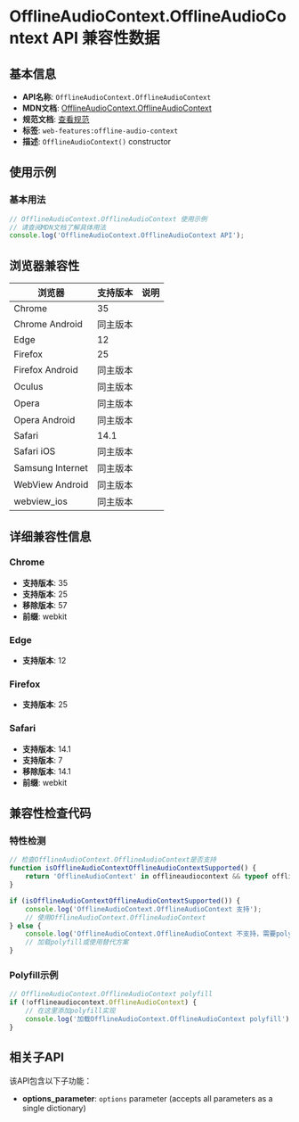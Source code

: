 # OfflineAudioContext.OfflineAudioContext API 兼容性数据

## 基本信息

- **API名称**: `OfflineAudioContext.OfflineAudioContext`
- **MDN文档**: [OfflineAudioContext.OfflineAudioContext](https://developer.mozilla.org/docs/Web/API/OfflineAudioContext/OfflineAudioContext)
- **规范文档**: [查看规范](https://webaudio.github.io/web-audio-api/#dom-offlineaudiocontext-offlineaudiocontext)
- **标签**: `web-features:offline-audio-context`
- **描述**: `OfflineAudioContext()` constructor

## 使用示例

### 基本用法

```javascript
// OfflineAudioContext.OfflineAudioContext 使用示例
// 请查阅MDN文档了解具体用法
console.log('OfflineAudioContext.OfflineAudioContext API');
```

## 浏览器兼容性

| 浏览器 | 支持版本 | 说明 |
|--------|----------|------|
| Chrome | 35 |  |
| Chrome Android | 同主版本 |  |
| Edge | 12 |  |
| Firefox | 25 |  |
| Firefox Android | 同主版本 |  |
| Oculus | 同主版本 |  |
| Opera | 同主版本 |  |
| Opera Android | 同主版本 |  |
| Safari | 14.1 |  |
| Safari iOS | 同主版本 |  |
| Samsung Internet | 同主版本 |  |
| WebView Android | 同主版本 |  |
| webview_ios | 同主版本 |  |

## 详细兼容性信息

### Chrome

- **支持版本**: 35
- **支持版本**: 25
- **移除版本**: 57
- **前缀**: webkit

### Edge

- **支持版本**: 12

### Firefox

- **支持版本**: 25

### Safari

- **支持版本**: 14.1
- **支持版本**: 7
- **移除版本**: 14.1
- **前缀**: webkit

## 兼容性检查代码

### 特性检测

```javascript
// 检查OfflineAudioContext.OfflineAudioContext是否支持
function isOfflineAudioContextOfflineAudioContextSupported() {
    return 'OfflineAudioContext' in offlineaudiocontext && typeof offlineaudiocontext.OfflineAudioContext === 'function';
}

if (isOfflineAudioContextOfflineAudioContextSupported()) {
    console.log('OfflineAudioContext.OfflineAudioContext 支持');
    // 使用OfflineAudioContext.OfflineAudioContext
} else {
    console.log('OfflineAudioContext.OfflineAudioContext 不支持，需要polyfill');
    // 加载polyfill或使用替代方案
}
```

### Polyfill示例

```javascript
// OfflineAudioContext.OfflineAudioContext polyfill
if (!offlineaudiocontext.OfflineAudioContext) {
    // 在这里添加polyfill实现
    console.log('加载OfflineAudioContext.OfflineAudioContext polyfill');
}
```

## 相关子API

该API包含以下子功能：

- **options_parameter**: `options` parameter (accepts all parameters as a single dictionary)

